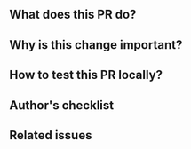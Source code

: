 ## What does this PR do?

<!-- MANDATORY -->

<!-- explain the changes in your PR, algorithms, design, architecture -->

## Why is this change important?

<!-- MANDATORY -->

<!-- explain the motivation behind your PR -->

## How to test this PR locally?

<!-- commands to run the tests or instructions to test the changes-->

## Author's checklist

<!-- additional notes for reviewers -->

## Related issues

<!--
Closes #234
-->
